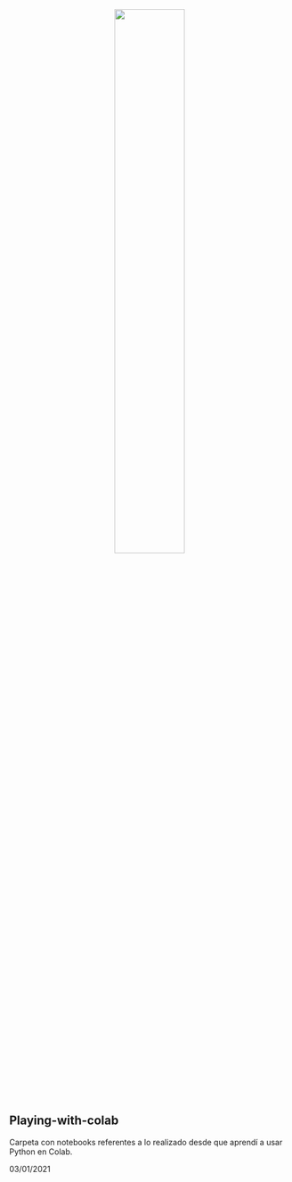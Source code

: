 <center>
  <img src='https://earthengine.google.com/static/images/earth-engine-logo.png' width=50%/>
 </center>

## Playing-with-colab

Carpeta con notebooks referentes a lo realizado desde que aprendí a usar Python en Colab.

03/01/2021
